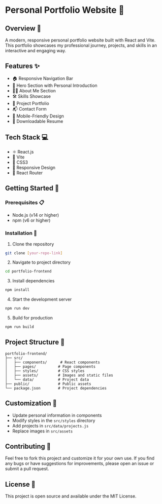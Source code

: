 # Personal Portfolio Website 🚀

## Overview 🌟
A modern, responsive personal portfolio website built with React and Vite. This portfolio showcases my professional journey, projects, and skills in an interactive and engaging way.

## Features ✨
- 🏠 Responsive Navigation Bar
- 👋 Hero Section with Personal Introduction
- 👨‍💻 About Me Section
- 🛠️ Skills Showcase
- 🎯 Project Portfolio
- 📬 Contact Form
- 📱 Mobile-Friendly Design
- 📄 Downloadable Resume

## Tech Stack 💻
- ⚛️ React.js
- 🚀 Vite
- 🎨 CSS3
- 📱 Responsive Design
- 🔄 React Router

## Getting Started 🏁

### Prerequisites 📋
- Node.js (v14 or higher)
- npm (v6 or higher)

### Installation 🔧
1. Clone the repository
```bash
git clone [your-repo-link]
```

2. Navigate to project directory
```bash
cd portfolio-frontend
```

3. Install dependencies
```bash
npm install
```

4. Start the development server
```bash
npm run dev
```

5. Build for production
```bash
npm run build
```

## Project Structure 📁
```
portfolio-frontend/
├── src/
│   ├── components/      # React components
│   ├── pages/          # Page components
│   ├── styles/         # CSS styles
│   ├── assets/         # Images and static files
│   └── data/           # Project data
├── public/             # Public assets
└── package.json        # Project dependencies
```

## Customization 🎨
- Update personal information in components
- Modify styles in the `src/styles` directory
- Add projects in `src/data/projects.js`
- Replace images in `src/assets`

## Contributing 🤝
Feel free to fork this project and customize it for your own use. If you find any bugs or have suggestions for improvements, please open an issue or submit a pull request.

## License 📄
This project is open source and available under the MIT License.
